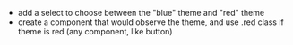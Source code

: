 * add a select to choose between the "blue" theme and "red" theme
* create a component that would observe the theme, and use .red class if theme is red (any component, like button)